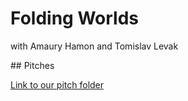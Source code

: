 # Folding Worlds 
with Amaury Hamon and Tomislav Levak

## Pitches

[Link to our pitch folder](/Pitches/)